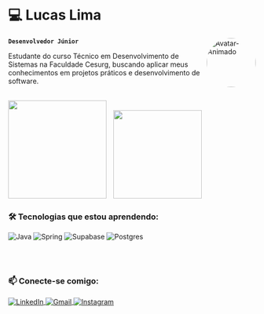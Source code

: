 # 💻 **Lucas Lima**

<img align="right" alt="Avatar-Animado" height="100" style="border-radius:50px;" src="https://cdn.pixabay.com/animation/2025/10/13/13/04/13-04-39-485_512.gif">

**`Desenvolvedor Júnior`**
<p>
  Estudante do curso Técnico em Desenvolvimento de Sistemas na Faculdade Cesurg, buscando aplicar meus conhecimentos em projetos práticos e desenvolvimento de software.
</p>

<br>

<div align="left">
  <img height="200" style="padding-right: 10px;"  src="https://github-readme-stats.vercel.app/api?username=LucasLima09&show_icons=true&theme=tokyonight&include_all_commits=true&count_private=true"/>
  <img height="180em" style="padding-right: 10px;"  src="https://github-readme-stats.vercel.app/api/top-langs/?username=LucasLima09&layout=compact&langs_count=7&theme=tokyonight"/>
</div>

<h3>🛠️ Tecnologias que estou aprendendo:</h3>

![Java](https://img.shields.io/badge/java-%23ED8B00.svg?style=for-the-badge&logo=openjdk&logoColor=white)
![Spring](https://img.shields.io/badge/spring-%236DB33F.svg?style=for-the-badge&logo=spring&logoColor=white)
![Supabase](https://img.shields.io/badge/Supabase-3ECF8E?style=for-the-badge&logo=supabase&logoColor=white)
![Postgres](https://img.shields.io/badge/postgres-%23316192.svg?style=for-the-badge&logo=postgresql&logoColor=white)

<br><br>

<h3>📫 Conecte-se comigo:</h3>
<p align="left">
  <a href="https://www.linkedin.com/in/lucas-ferreira-de-lima-042a2b355/" target="blank">
    <img align="center" src="https://img.shields.io/badge/LinkedIn-0077B5?style=for-the-badge&logo=linkedin&logoColor=white" alt="LinkedIn"/>
  </a>
  <a href="mailto:lucasflima09@gmail.com" target="blank">
    <img align="center" src="https://img.shields.io/badge/Gmail-D14836?style=for-the-badge&logo=gmail&logoColor=white" alt="Gmail"/>
  </a>
  <a href="https://www.instagram.com/xlukazz.__/" target="blank">
    <img align="center" src="https://img.shields.io/badge/Instagram-E4405F?style=for-the-badge&logo=instagram&logoColor=white" alt="Instagram"/>
  </a>
</p>
